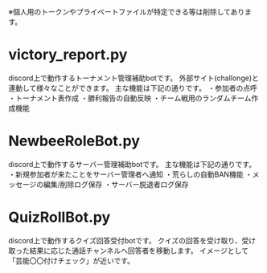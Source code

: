 ※個人用のトークンやプライベートファイルが特定できる等は削除してあります。

# victory_report.py
discord上で動作するトーナメント管理補助botです。
外部サイト(challonge)と連動して様々なことができます。
主な機能は下記の通りです。
・参加者の点呼
・トーナメント表作成
・勝利報告の自動反映
・チーム戦用のランダムチーム作成機能

# NewbeeRoleBot.py
discord上で動作するサーバー管理補助botです。
主な機能は下記の通りです。
・新規参加者が来たことをサーバー管理者へ通知
・荒らしの自動BAN機能
・メッセージの編集/削除ログ保存
・サーバー脱退者ログ保存

# QuizRollBot.py
discord上で動作するクイズ回答受付botです。
クイズの回答を受け取り、受け取った結果に応じた通話チャンネルへ回答者を移動します。
イメージとして「芸能〇〇付けチェック」が近いです。


